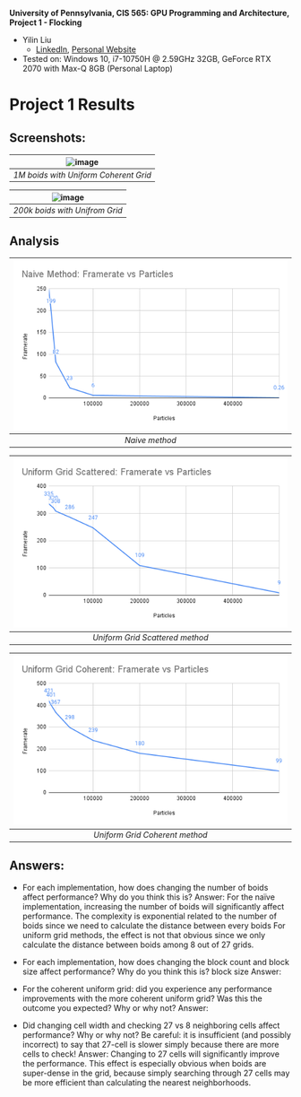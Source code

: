**University of Pennsylvania, CIS 565: GPU Programming and Architecture,
Project 1 - Flocking**


* Yilin Liu
  * [LinkedIn](https://www.linkedin.com/in/yilin-liu-9538ba1a5/), [Personal Website](https://yilin.games/)
* Tested on: Windows 10, i7-10750H @ 2.59GHz 32GB, GeForce RTX 2070 with Max-Q 8GB (Personal Laptop) 

# Project 1 Results

##  Screenshots:
|![image](./images/1M_200Scale.gif)|
|:--:| 
| *1M boids with Uniform Coherent Grid* |


|![image](./images/200k%20uniform%20grid.gif)|
|:--:| 
| *200k boids with Unifrom Grid* |


## Analysis

|![image](./images/naive_table.png)|
|:--:| 
| *Naive method* |

|![image](./images/discrete_table.png)|
|:--:| 
| *Uniform Grid Scattered method* |

|![image](./images/coherent_table.png)|
|:--:| 
| *Uniform Grid Coherent method* |
## Answers:

- For each implementation, how does changing the number of boids affect performance? Why do you think this is?
Answer: 
For the naïve implementation, increasing the number of boids will significantly affect performance. The complexity is exponential related to the number of boids since we need to calculate the distance between every boids
For uniform grid methods, the effect is not that obvious since we only calculate the distance between boids among 8 out of 27 grids. 

- For each implementation, how does changing the block count and block size affect performance? Why do you think this is?
  block size
Answer: 

- For the coherent uniform grid: did you experience any performance improvements with the more coherent uniform grid? Was this the outcome you expected? Why or why not?
Answer: 
  

- Did changing cell width and checking 27 vs 8 neighboring cells affect performance? Why or why not? Be careful: it is insufficient (and possibly incorrect) to say that 27-cell is slower simply because there are more cells to check!
Answer: 
Changing to 27 cells will significantly improve the performance. This effect is especially obvious when boids are super-dense in the grid, because simply searching through 27 cells may be more efficient than calculating the nearest neighborhoods. 
